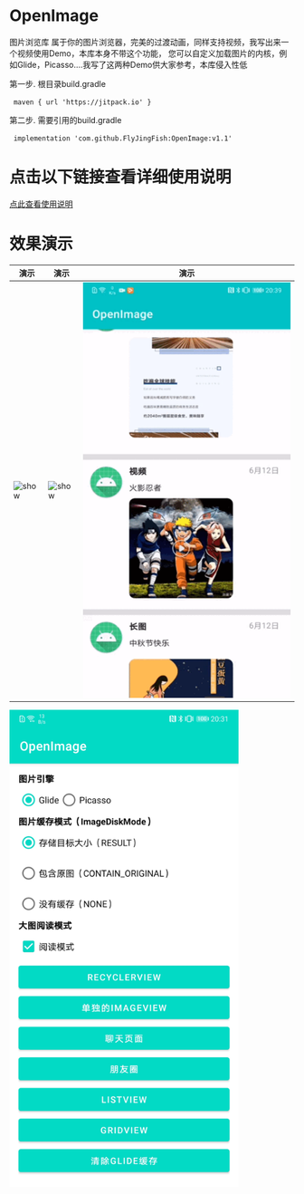 # OpenImage
图片浏览库
属于你的图片浏览器，完美的过渡动画，同样支持视频，我写出来一个视频使用Demo，本库本身不带这个功能，
您可以自定义加载图片的内核，例如Glide，Picasso....我写了这两种Demo供大家参考，本库侵入性低

第一步. 根目录build.gradle

     maven { url 'https://jitpack.io' }

第二步. 需要引用的build.gradle

     implementation 'com.github.FlyJingFish:OpenImage:v1.1'
 
# 点击以下链接查看详细使用说明

[点此查看使用说明](https://github.com/FlyJingFish/OpenImage/wiki)

# 效果演示</br>



演示  | 演示  | 演示
 ---- | ----- | ------  
 <img src="https://github.com/FlyJingFish/OpenImage/blob/master/screenshot/SVID_20220731_203152_1.gif" alt="show" />  | <img src="https://github.com/FlyJingFish/OpenImage/blob/master/screenshot/SVID_20220731_203549_1.gif" alt="show" /> | <img src="https://github.com/FlyJingFish/OpenImage/blob/master/screenshot/SVID_20220731_203923_1.gif" alt="show" />  
 
 
 <img src="/screenshot/Screenshot_20220731_203125_com.flyjingfish.openim.jpg" width="405" height="842" alt="show" />
